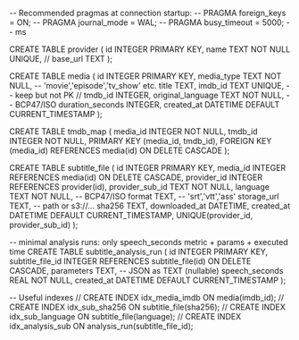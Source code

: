 -- Recommended pragmas at connection startup:
-- PRAGMA foreign_keys = ON;
-- PRAGMA journal_mode = WAL;
-- PRAGMA busy_timeout = 5000; -- ms

CREATE TABLE provider (
  id INTEGER PRIMARY KEY,
  name TEXT NOT NULL UNIQUE,
  // base_url TEXT
);

CREATE TABLE media (
  id INTEGER PRIMARY KEY,
  media_type TEXT NOT NULL,       -- 'movie','episode','tv_show' etc.
  title TEXT,
  imdb_id TEXT UNIQUE,            -- keep but not PK
  // tmdb_id INTEGER,
  original_language TEXT NOT NULL,         -- BCP47/ISO
  duration_seconds INTEGER,
  created_at DATETIME DEFAULT CURRENT_TIMESTAMP
);

CREATE TABLE tmdb_map (
  media_id INTEGER NOT NULL,
  tmdb_id INTEGER NOT NULL,
  PRIMARY KEY (media_id, tmdb_id),
  FOREIGN KEY (media_id) REFERENCES media(id) ON DELETE CASCADE
);

CREATE TABLE subtitle_file (
  id INTEGER PRIMARY KEY,
  media_id INTEGER REFERENCES media(id) ON DELETE CASCADE,
  provider_id INTEGER REFERENCES provider(id),
  provider_sub_id TEXT NOT NULL,
  language TEXT NOT NULL,         -- BCP47/ISO
  format TEXT,                    -- 'srt','vtt','ass'
  storage_url TEXT,               -- path or s3://...
  sha256 TEXT,
  downloaded_at DATETIME,
  created_at DATETIME DEFAULT CURRENT_TIMESTAMP,
  UNIQUE(provider_id, provider_sub_id)
);

-- minimal analysis runs: only speech_seconds metric + params + executed time
CREATE TABLE subtitle_analysis_run (
  id INTEGER PRIMARY KEY,
  subtitle_file_id INTEGER REFERENCES subtitle_file(id) ON DELETE CASCADE,
  parameters TEXT,          -- JSON as TEXT (nullable)
  speech_seconds REAL NOT NULL,
  created_at DATETIME DEFAULT CURRENT_TIMESTAMP
);

-- Useful indexes
// CREATE INDEX idx_media_imdb ON media(imdb_id);
// CREATE INDEX idx_sub_sha256 ON subtitle_file(sha256);
// CREATE INDEX idx_sub_language ON subtitle_file(language);
// CREATE INDEX idx_analysis_sub ON analysis_run(subtitle_file_id);

